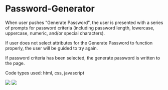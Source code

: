 # Password-Generator

When user pushes "Generate Password", the user is presented with a series of prompts for password criteria (including password length, lowercase, uppercase, numeric, and/or special characters).

If user does not select attributes for the Generate Password to function properly, the user will be guided to try again.

If password criteria has been selected, the generate password is written to the page.

Code types used: html, css, javascript

<img src= "./Password-Generator/images/screenshot1.JPG"/>
<img src= "./Password-Generator/images/screenshot.JPG"/>